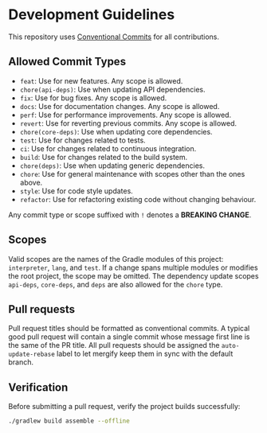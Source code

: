 # Development Guidelines

This repository uses [Conventional Commits](https://www.conventionalcommits.org) for all contributions.

## Allowed Commit Types

- `feat`: Use for new features. Any scope is allowed.
- `chore(api-deps)`: Use when updating API dependencies.
- `fix`: Use for bug fixes. Any scope is allowed.
- `docs`: Use for documentation changes. Any scope is allowed.
- `perf`: Use for performance improvements. Any scope is allowed.
- `revert`: Use for reverting previous commits. Any scope is allowed.
- `chore(core-deps)`: Use when updating core dependencies.
- `test`: Use for changes related to tests.
- `ci`: Use for changes related to continuous integration.
- `build`: Use for changes related to the build system.
- `chore(deps)`: Use when updating generic dependencies.
- `chore`: Use for general maintenance with scopes other than the ones above.
- `style`: Use for code style updates.
- `refactor`: Use for refactoring existing code without changing behaviour.

Any commit type or scope suffixed with `!` denotes a **BREAKING CHANGE**.

## Scopes

Valid scopes are the names of the Gradle modules of this project:
`interpreter`, `lang`, and `test`.
If a change spans multiple modules or modifies the root project, the scope may be omitted.
The dependency update scopes `api-deps`, `core-deps`, and `deps` are also allowed for the `chore` type.

## Pull requests

Pull request titles should be formatted as conventional commits.
A typical good pull request will contain a single commit whose message first line is the same of the PR title.
All pull requests should be assigned the `auto-update-rebase` label to let mergify keep them in sync with the default branch.

## Verification

Before submitting a pull request, verify the project builds successfully:

```bash
./gradlew build assemble --offline
```
